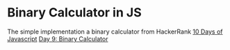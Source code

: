 # Binary Calculator in JS

The simple implementation a binary calculator from HackerRank [10 Days of Javascript](https://www.hackerrank.com/domains/tutorials/10-days-of-javascript)
[Day 9: Binary Calculator](https://www.hackerrank.com/challenges/js10-binary-calculator/problem)

